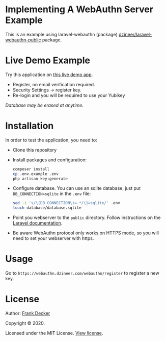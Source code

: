 Implementing A WebAuthn Server Example
====================================

This is an example using laravel-webauthn (package) [dzineer/laravel-webauthn-public](https://github.com/dzineer/laravel-webauthn-public) package.

# Live Demo Example

Try this application on <a href="https://webauthn.dzineer.com/">this live demo app</a>.

- Register, no email verification required.
- Security Settings -> register key.
- Re-login and you will be required to use your Yubikey

*Database may be erased at anytime.*


# Installation

In order to test the application, you need to:

* Clone this repository

* Install packages and configuration:
    ```sh
    composer install
    cp .env.example .env
    php artisan key:generate
    ```

* Configure database. 
You can use an sqlite database, just put `DB_CONNECTION=sqlite` in the `.env` file:
    ```sh
    sed -i 's/\(DB_CONNECTION\)=.*/\1=sqlite/' .env
    touch database/database.sqlite
    ```

* Point you webserver to the `public` directory. Follow instructions on the [Laravel documentation](https://laravel.com/docs/5.8/installation#configuration).
* Be aware WebAuthn protocol only works on HTTPS mode, so you will need to set your webserver with https.


# Usage

Go to `https://webauthn.dzineer.com/webauthn/register` to register a new key.


# License

Author: [Frank Decker](https://github.com/dzineer)

Copyright © 2020.

Licensed under the MIT License. [View license](/LICENSE).
